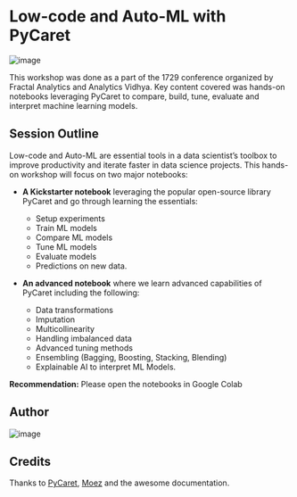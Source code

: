
# Low-code and Auto-ML with PyCaret
![image](https://user-images.githubusercontent.com/3448263/177779489-e0264d89-ff91-4710-ab9d-e4966d4040aa.png)

This workshop was done as a part of the 1729 conference organized by Fractal Analytics and Analytics Vidhya. Key content covered was hands-on notebooks leveraging PyCaret to compare, build, tune, evaluate and interpret machine learning models.

## Session Outline

Low-code and Auto-ML are essential tools in a data scientist’s toolbox to improve productivity and iterate faster in data science projects. This hands-on workshop will focus on two major notebooks:

- __A Kickstarter notebook__ leveraging the popular open-source library PyCaret and go through learning the essentials:
    - Setup experiments
    - Train ML models
    - Compare ML models
    - Tune ML models
    - Evaluate models 
    - Predictions on new data.

- __An advanced notebook__ where we learn advanced capabilities of PyCaret including the following:
    - Data transformations
    - Imputation
    - Multicollinearity
    - Handling imbalanced data
    - Advanced tuning methods
    - Ensembling (Bagging, Boosting, Stacking, Blending) 
    - Explainable AI to interpret ML Models.

__Recommendation:__ Please open the notebooks in Google Colab


## Author

![image](https://user-images.githubusercontent.com/3448263/177781903-c1873548-9733-49ca-add2-c1c416f1cbed.png)

## Credits

Thanks to [PyCaret](https://pycaret.org), [Moez](https://www.linkedin.com/in/profile-moez) and the awesome documentation.

